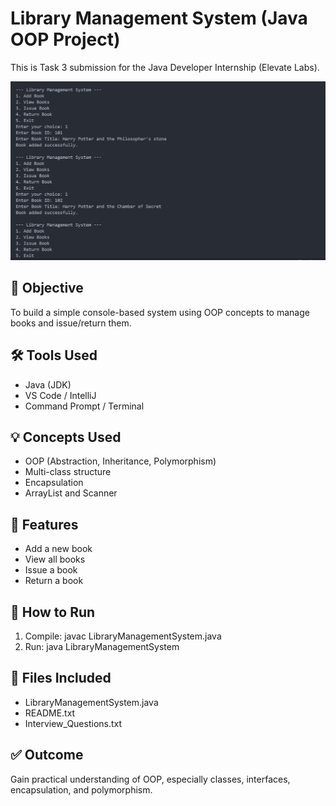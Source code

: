 # Library Management System (Java OOP Project)

This is Task 3 submission for the Java Developer Internship (Elevate Labs).

![Screenshot](screenshot.png)

## 🧠 Objective
To build a simple console-based system using OOP concepts to manage books and issue/return them.

## 🛠 Tools Used
- Java (JDK)
- VS Code / IntelliJ
- Command Prompt / Terminal

## 💡 Concepts Used
- OOP (Abstraction, Inheritance, Polymorphism)
- Multi-class structure
- Encapsulation
- ArrayList and Scanner

## 📂 Features
- Add a new book
- View all books
- Issue a book
- Return a book

## 🏃 How to Run
1. Compile:
   javac LibraryManagementSystem.java
2. Run:
   java LibraryManagementSystem

## 📁 Files Included
- LibraryManagementSystem.java
- README.txt
- Interview_Questions.txt

## ✅ Outcome
Gain practical understanding of OOP, especially classes, interfaces, encapsulation, and polymorphism.

